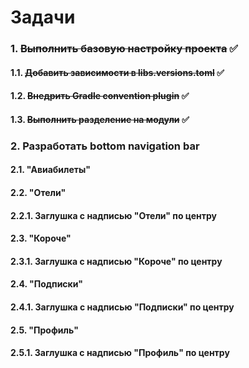 # Задачи
### 1. ~~Выполнить базовую настройку проекта~~ ✅
#### 1.1. ~~Добавить зависимости в libs.versions.toml~~ ✅
#### 1.2. ~~Внедрить Gradle convention plugin~~ ✅
#### 1.3. ~~Выполнить разделение на модули~~ ✅
### 2. Разработать bottom navigation bar
#### 2.1. "Авиабилеты"
#### 2.2. "Отели"
#### 2.2.1. Заглушка с надписью "Отели" по центру
#### 2.3. "Короче"
#### 2.3.1. Заглушка с надписью "Короче" по центру
#### 2.4. "Подписки"
#### 2.4.1. Заглушка с надписью "Подписки" по центру
#### 2.5. "Профиль"
#### 2.5.1. Заглушка с надписью "Профиль" по центру